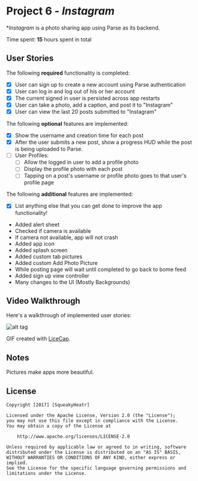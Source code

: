 # Project 6 - *Instagram*

**Instagram* is a photo sharing app using Parse as its backend.

Time spent: **15** hours spent in total

## User Stories

The following **required** functionality is completed:

- [X] User can sign up to create a new account using Parse authentication
- [X] User can log in and log out of his or her account
- [X] The current signed in user is persisted across app restarts
- [X] User can take a photo, add a caption, and post it to "Instagram"
- [X] User can view the last 20 posts submitted to "Instagram"

The following **optional** features are implemented:

- [X] Show the username and creation time for each post
- [X] After the user submits a new post, show a progress HUD while the post is being uploaded to Parse.
- [ ] User Profiles:
   - [ ] Allow the logged in user to add a profile photo
   - [ ] Display the profile photo with each post
   - [ ] Tapping on a post's username or profile photo goes to that user's profile page

The following **additional** features are implemented:

- [X] List anything else that you can get done to improve the app functionality!
- Added alert sheet
- Checked if camera is available
- If camera not available, app will not crash
- Added app icon
- Added splash screen
- Added custom tab pictures
- Added custom Add Photo Picture
- While posting page will wait until completed to go back to bome feed
- Added sign up view controller
- Many changes to the UI (Mostly Backgrounds)

## Video Walkthrough 

Here's a walkthrough of implemented user stories:

![alt tag](instagram2.gif)

GIF created with [LiceCap](http://www.cockos.com/licecap/).

## Notes

Pictures make apps more beautiful.

## License

    Copyright [2017] [SqueakyHeatr]

    Licensed under the Apache License, Version 2.0 (the "License");
    you may not use this file except in compliance with the License.
    You may obtain a copy of the License at

        http://www.apache.org/licenses/LICENSE-2.0

    Unless required by applicable law or agreed to in writing, software
    distributed under the License is distributed on an "AS IS" BASIS,
    WITHOUT WARRANTIES OR CONDITIONS OF ANY KIND, either express or implied.
    See the License for the specific language governing permissions and
    limitations under the License.
